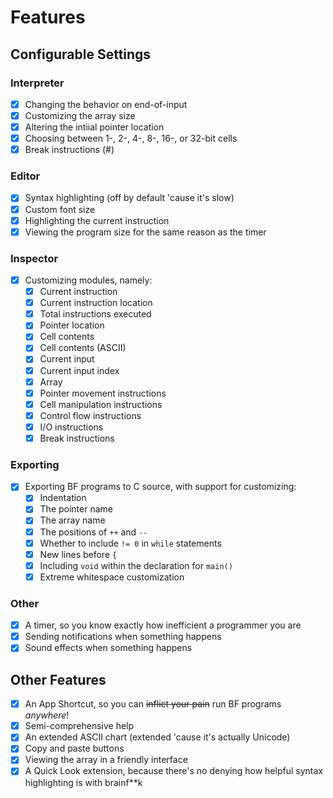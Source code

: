 # Features

## Configurable Settings

### Interpreter
- [x] Changing the behavior on end-of-input
- [x] Customizing the array size
- [x] Altering the intiial pointer location
- [x] Choosing between 1-, 2-, 4-, 8-, 16-, or 32-bit cells
- [x] Break instructions (#)

### Editor
- [x] Syntax highlighting (off by default 'cause it's slow)
- [x] Custom font size
- [x] Highlighting the current instruction
- [x] Viewing the program size for the same reason as the timer

### Inspector
- [x] Customizing modules, namely:
  - [x] Current instruction
  - [x] Current instruction location
  - [x] Total instructions executed
  - [x] Pointer location
  - [x] Cell contents
  - [x] Cell contents (ASCII)
  - [x] Current input
  - [x] Current input index
  - [x] Array
  - [x] Pointer movement instructions
  - [x] Cell manipulation instructions
  - [x] Control flow instructions
  - [x] I/O instructions
  - [x] Break instructions
  
### Exporting
- [x] Exporting BF programs to C source, with support for customizing:
  - [x] Indentation
  - [x] The pointer name
  - [x] The array name
  - [x] The positions of `++` and `--`
  - [x] Whether to include `!= 0` in `while` statements
  - [x] New lines before `{`
  - [x] Including `void` within the declaration for `main()`
  - [x] Extreme whitespace customization

### Other
- [x] A timer, so you know exactly how inefficient a programmer you are
- [x] Sending notifications when something happens
- [x] Sound effects when something happens

## Other Features
- [x] An App Shortcut, so you can ~~inflict your pain~~ run BF programs *anywhere*!
- [x] Semi-comprehensive help
- [x] An extended ASCII chart (extended 'cause it's actually Unicode)
- [x] Copy and paste buttons
- [x] Viewing the array in a friendly interface
- [x] A Quick Look extension, because there's no denying how helpful syntax highlighting is with brainf\*\*k
